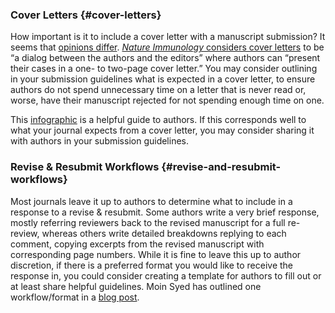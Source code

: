 ### Cover Letters {#cover-letters}

How important is it to include a cover letter with a manuscript submission? It seems that [opinions differ](https://retractionwatch.com/2016/09/12/do-scientific-manuscripts-need-cover-letters/). [*Nature Immunology* considers cover letters](https://www.nature.com/articles/ni0208-107) to be “a dialog between the authors and the editors” where authors can “present their cases in a one- to two-page cover letter.” You may consider outlining in your submission guidelines what is expected in a cover letter, to ensure authors do not spend unnecessary time on a letter that is never read or, worse, have their manuscript rejected for not spending enough time on one.

This [infographic](https://6558cf98-9c4b-43ec-87d8-2c78ea81faf2.filesusr.com/ugd/75feef_fcb38cd631e04b6c8312f6886b5bacdd.pdf) is a helpful guide to authors. If this corresponds well to what your journal expects from a cover letter, you may consider sharing it with authors in your submission guidelines.

### Revise & Resubmit Workflows {#revise-and-resubmit-workflows}

Most journals leave it up to authors to determine what to include in a response to a revise & resubmit. Some authors write a very brief response, mostly referring reviewers back to the revised manuscript for a full re-review, whereas others write detailed breakdowns replying to each comment, copying excerpts from the revised manuscript with corresponding page numbers. While it is fine to leave this up to author discretion, if there is a preferred format you would like to receive the response in, you could consider creating a template for authors to fill out or at least share helpful guidelines. Moin Syed has outlined one workflow/format in a [blog post](http://getsyeducated.blogspot.com/2020/08/a-workflow-for-dealing-with-dread-of.html).